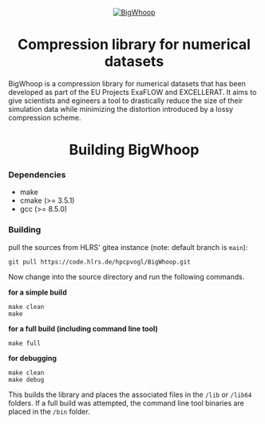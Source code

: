<p align="center">
  <a href="https://code.hlrs.de/hpcpvogl/BigWhoop">
    <img alt="BigWhoop" src="https://code.hlrs.de/hpcpvogl/BigWhoop/raw/branch/main/docs/img/Logo.svg"/>
  </a>
</p>
<h1 align="center">Compression library for numerical datasets</h1>


BigWhoop is a compression library for numerical datasets that has been developed as part of the EU Projects ExaFLOW and EXCELLERAT. It aims to give scientists and egineers a tool to drastically reduce the size of their simulation data while minimizing the distortion introduced by a lossy compression scheme.


<h1 align="center">Building BigWhoop</h1>

### Dependencies

* make
* cmake (>= 3.5.1)
* gcc (>= 8.5.0)

### Building

pull the sources from HLRS' gitea instance (note: default branch is `main`):
```
git pull https://code.hlrs.de/hpcpvogl/BigWhoop.git
```

Now change into the source directory and run the following commands.

**for a simple build**
```
make clean
make
```
**for a full build (including command line tool)**
```
make full
```
**for debugging**
```
make clean
make debug
```
This builds the library and places the associated files in the `/lib` or `/lib64` folders. If a full build was attempted, the command line tool binaries are placed in the `/bin` folder.
